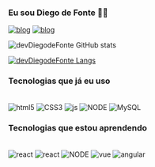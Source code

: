 ###  Eu sou Diego de Fonte 🧑‍💻

[![blog](https://img.shields.io/badge/LinkedIn-0077B5?style=for-the-badge&logo=linkedin&logoColor=white)](https://www.linkedin.com/in/diego-de-fonte-b97b2314b/)
[![blog](https://img.shields.io/badge/GitHub-100000?style=for-the-badge&logo=github&logoColor=white)](https://github.com/devDiegodeFonte)

![devDiegodeFonte GitHub stats](https://github-readme-stats.vercel.app/api?username=devDiegodeFonte&show_icons=true&theme=gruvbox)

[![devDiegodeFonte Langs](https://github-readme-stats.vercel.app/api/top-langs/?username=devDiegodeFonte&layout=donut)](https://github.com/anuraghazra/github-readme-stats)

### Tecnologias que já eu uso

<div style="display: inline_block"><br/>
    <img align="center" alt="html5" src="https://img.shields.io/badge/HTML5-E34F26?style=for-the-badge&logo=html5&logoColor=white" />
    <img align="center" alt="CSS3" src="https://img.shields.io/badge/CSS3-1572B6?style=for-the-badge&logo=css3&logoColor=white" />
    <img align="center" alt="js" src="https://img.shields.io/badge/JavaScript-F7DF1E?style=for-the-badge&logo=javascript&logoColor=black" />
    <img align="center" alt="NODE" src="https://img.shields.io/badge/Node.js-43853D?style=for-the-badge&logo=node.js&logoColor=white" />
    <img align="center" alt="MySQL" src="https://img.shields.io/badge/MySQL-00000F?style=for-the-badge&logo=mysql&logoColor=white" />
    

</div>

### Tecnologias que estou aprendendo

<div style="display: inline_block"><br/>
    <img align="center" alt="react" src="https://img.shields.io/badge/Java-ED8B00?style=for-the-badge&logo=openjdk&logoColor=white" />
    <img align="center" alt="react" src="https://img.shields.io/badge/React-20232A?style=for-the-badge&logo=react&logoColor=61DAFB" />
    <img align="center" alt="NODE" src="https://img.shields.io/badge/Node.js-43853D?style=for-the-badge&logo=node.js&logoColor=white" />
    <img align="center" alt="vue" src="https://img.shields.io/badge/Vue.js-35495E?style=for-the-badge&logo=vue.js&logoColor=4FC08D" />
    <img align="center" alt="angular" src="https://img.shields.io/badge/Angular-DD0031?style=for-the-badge&logo=angular&logoColor=white" />
</div>

